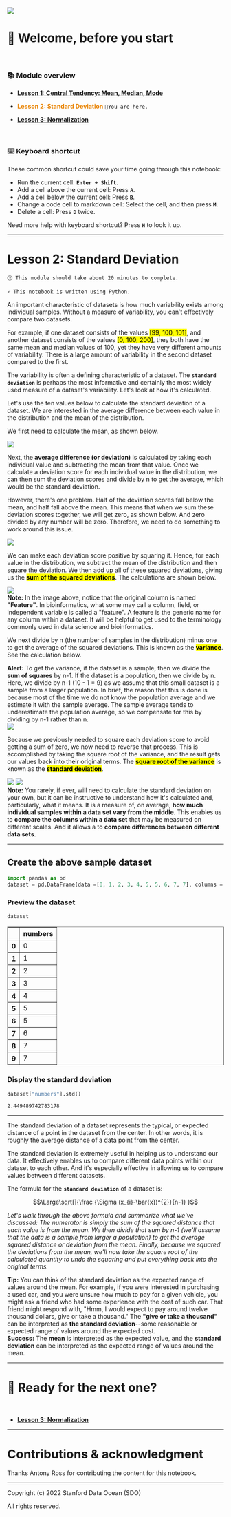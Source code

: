<img src="materials/images/introduction-to-statistics-I-cover.png"/>


# 👋 Welcome, before you start
<br>

### 📚 Module overview

    
- [**Lesson 1: Central Tendency: Mean, Median, Mode**](Lesson_1_Central_Tendency__Mean_Median_Mode.ipynb)

- <font color=E98300>**Lesson 2: Standard Deviation**</font>    `📍You are here.`
    
- [**Lesson 3: Normalization**](Lesson_3_Normalization.ipynb)
</br>



<div class="alert alert-block alert-info">
<h3>⌨️ Keyboard shortcut</h3>

These common shortcut could save your time going through this notebook:
- Run the current cell: **`Enter + Shift`**.
- Add a cell above the current cell: Press **`A`**.
- Add a cell below the current cell: Press **`B`**.
- Change a code cell to markdown cell: Select the cell, and then press **`M`**.
- Delete a cell: Press **`D`** twice.

Need more help with keyboard shortcut? Press **`H`** to look it up.
</div>

---

# Lesson 2: Standard Deviation

`🕒 This module should take about 20 minutes to complete.`

`✍️ This notebook is written using Python.`


An important characteristic of datasets is how much variability exists among individual samples. Without a measure of variability, you can’t effectively compare two datasets. 

For example, if one dataset consists of the values <mark>[99, 100, 101]</mark>, and another dataset consists of the values <mark>[0, 100, 200]</mark>, they both have the same mean and median values of 100, yet they have very different amounts of variability. There is a large amount of variability in the second dataset compared to the first. 

The variability is often a defining characteristic of a dataset. The **`standard deviation`** is perhaps the most informative and certainly the most widely used measure of a dataset's variability.  Let's look at how it's calculated.

Let's use the ten values below to calculate the standard deviation of a dataset. We are interested in the average difference between each value in the distribution and the mean of the distribution. 

We first need to calculate the mean, as shown below.

<img src="materials/images/images_standard_deviation/stdev_1.png"/>

Next, the **average difference (or deviation)** is calculated by taking each individual value and subtracting the mean from that value. Once we calculate a deviation score for each individual value in the distribution, we can then sum the deviation scores and divide by n to get the average, which would be the standard deviation. 

However, there's one problem. Half of the deviation scores fall below the mean, and half fall above the mean. This means that when we sum these deviation scores together, we will get zero, as shown below. And zero divided by any number will be zero. Therefore, we need to do something to work around this issue.

<img src="materials/images/images_standard_deviation/stdev_2.png"/>

We can make each deviation score positive by squaring it. Hence, for each value in the distribution, we subtract the mean of the distribution and then square the deviation. We then add up all of these squared deviations, giving us the <mark>**sum of the squared deviations**</mark>. The calculations are shown below.

<img src="materials/images/images_standard_deviation/stdev_3.png"/>

<div class="alert alert-block alert-success">
    <b>Note:</b> In the image above, notice that the original column is named <b>"Feature"</b>. In bioinformatics, what some may call a column, field, or independent variable is called a "feature". A feature is the generic name for any column within a dataset. It will be helpful to get used to the terminology commonly used in data science and bioinformatics.
</div>

We next divide by n (the number of samples in the distribution) minus one to get the average of the squared deviations. This is known as the <mark>**variance**</mark>. See the calculation below.

<div class="alert alert-block alert-warning">
    <b>Alert:</b> To get the variance, if the dataset is a sample, then we divide the <b>sum of squares</b> by n-1. If the dataset is a population, then we divide by n. Here, we divide by n-1 (10 - 1 = 9) as we assume that this small dataset is a sample from a larger population. In brief, the reason that this is done is because most of the time we do not know the population average and we estimate it with the sample average. The sample average tends to underestimate the population average, so we compensate for this by dividing by n-1 rather than n.
</div>



<img src="materials/images/images_standard_deviation/stdev_4.png"/>

Because we previously needed to square each deviation score to avoid getting a sum of zero, we now need to reverse that process. This is accomplished by taking the square root of the variance, and the result gets our values back into their original terms. The <mark>**square root of the variance**</mark> is known as the <mark>**standard deviation**</mark>.

<img src="materials/images/images_standard_deviation/stdev_5.png"/>

<img src="materials/images/images_standard_deviation/stdev_6.png"/>

<div class="alert alert-block alert-success">
    <b>Note:</b> You rarely, if ever, will need to calculate the standard deviation on your own, but it can be instructive to understand how it's calculated and, particularly, what it means. It is a measure of, on average, <b>how much individual samples within a data set vary from the middle</b>. This enables us to <b>compare the columns within a data set</b> that may be measured on different scales. And it allows a to <b>compare differences between different data sets</b>.
</div>

---

## Create the above sample dataset


```python
import pandas as pd
dataset = pd.DataFrame(data =[0, 1, 2, 3, 4, 5, 5, 6, 7, 7], columns = ["numbers"])
```

### Preview the dataset


```python
dataset
```




<div>
<style scoped>
    .dataframe tbody tr th:only-of-type {
        vertical-align: middle;
    }

    .dataframe tbody tr th {
        vertical-align: top;
    }

    .dataframe thead th {
        text-align: right;
    }
</style>
<table border="1" class="dataframe">
  <thead>
    <tr style="text-align: right;">
      <th></th>
      <th>numbers</th>
    </tr>
  </thead>
  <tbody>
    <tr>
      <th>0</th>
      <td>0</td>
    </tr>
    <tr>
      <th>1</th>
      <td>1</td>
    </tr>
    <tr>
      <th>2</th>
      <td>2</td>
    </tr>
    <tr>
      <th>3</th>
      <td>3</td>
    </tr>
    <tr>
      <th>4</th>
      <td>4</td>
    </tr>
    <tr>
      <th>5</th>
      <td>5</td>
    </tr>
    <tr>
      <th>6</th>
      <td>5</td>
    </tr>
    <tr>
      <th>7</th>
      <td>6</td>
    </tr>
    <tr>
      <th>8</th>
      <td>7</td>
    </tr>
    <tr>
      <th>9</th>
      <td>7</td>
    </tr>
  </tbody>
</table>
</div>



### Display the standard deviation


```python
dataset["numbers"].std()
```




    2.449489742783178



---

The standard deviation of a dataset represents the typical, or expected distance of a point in the dataset from the center. In other words, it is roughly the average distance of a data point from the center.

 The standard deviation is extremely useful in helping us to understand our data. It effectively enables us to compare different data points within our dataset to each other. And it's especially effective in allowing us to compare values between different datasets.


The formula for the **`standard deviation`** of a dataset is:  


$$\Large\sqrt[]{\frac {\Sigma (x_{i}-\bar{x})^{2}}{n-1} }$$

_Let's walk through the above formula and summarize what we've discussed: The numerator is simply the sum of the squared distance that each value is from the mean. We then divide that sum by n-1 (we'll assume that the data is a sample from larger a population) to get the average squared distance or deviation from the mean. Finally, because we squared the deviations from the mean, we'll now take the square root of the calculated quantity to undo the squaring and put everything back into the original terms._

<div class="alert alert-block alert-info">
    <b>Tip:</b> You can think of the standard deviation as the expected range of values around the mean. For example, if you were interested in purchasing a used car, and you were unsure how much to pay for a given vehicle, you might ask a friend who had some experience with the cost of such car. That friend might respond with, "Hmm, I would expect to pay around twelve thousand dollars, give or take a thousand." The <b>"give or take a thousand"</b> can be interpreted as <b>the standard deviation</b>--some reasonable or expected range of values around the expected cost.
</div>

<div class="alert alert-block alert-success">
    <b>Success:</b> The <b>mean</b> is interpreted as the expected value, and the <b>standard deviation</b> can be interpreted as the expected range of values around the mean.
</div>

---

# 🌟 Ready for the next one?
<br>


- [**Lesson 3: Normalization**](Lesson_3_Normalization.ipynb)

---

# Contributions & acknowledgment

Thanks Antony Ross for contributing the content for this notebook.

---

Copyright (c) 2022 Stanford Data Ocean (SDO)

All rights reserved.
